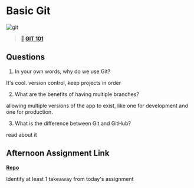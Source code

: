 # Basic Git

![git](https://git-scm.com/images/branching-illustration@2x.png)

> **📖 [GIT 101](https://codeworksacademy.com/fs-student-guide/resources/wk1/01-GIT)**

## Questions

1. In your own words, why do we use Git?

It's cool. version control, keep projects in order

2. What are the benefits of having multiple branches?

allowing multiple versions of the app to exist, like one for development and one for production.

3. What is the difference between Git and GitHub?

read about it

## Afternoon Assignment Link

**[Repo](https://github.com/LemonadeGT1/fs-journal)**

Identify at least 1 takeaway from today's assignment

